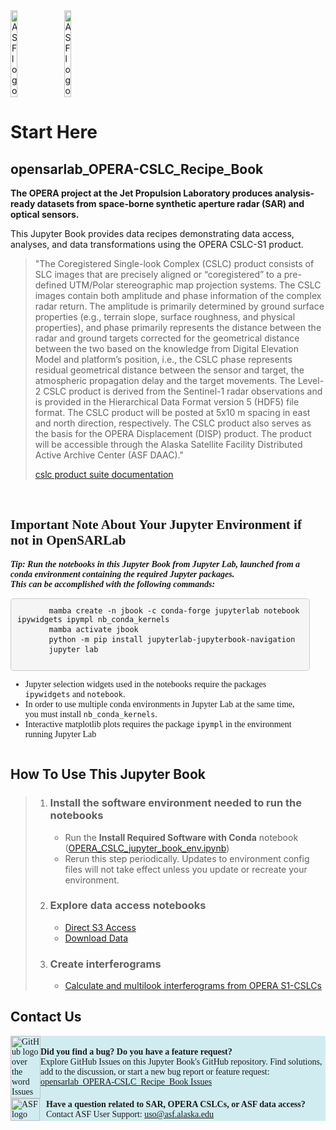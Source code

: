 <div style="display: flex; align-items: center;">
    <img src="https://opensarlab-docs.asf.alaska.edu/opensarlab-notebook-assets/logos/ASF_logo.svg" alt="ASF logo" style="width: 15%; margin-right: 10px;"/>
    <img src="https://asf.alaska.edu/wp-content/uploads/2023/10/OPERA-logo.png" alt="ASF logo" style="width: 15%;"/>
</div>


# Start Here

## opensarlab_OPERA-CSLC_Recipe_Book

**The OPERA project at the Jet Propulsion Laboratory produces analysis-ready datasets from space-borne synthetic aperture radar (SAR) and optical sensors.**

This Jupyter Book provides data recipes demonstrating data access, analyses, and data transformations using the OPERA CSLC-S1 product.

>"The Coregistered Single-look Complex (CSLC) product consists of SLC images that are precisely aligned or “coregistered” to a pre-defined UTM/Polar stereographic map projection systems. The CSLC images contain both amplitude and phase information of the complex radar return. The amplitude is primarily determined by ground surface properties (e.g., terrain slope, surface roughness, and physical properties), and phase primarily represents the distance between the radar and ground targets corrected for the geometrical distance between the two based on the knowledge from Digital Elevation Model and platform’s position, i.e., the CSLC phase represents residual geometrical distance between the sensor and target, the atmospheric propagation delay and the target movements. The Level-2 CSLC product is derived from the Sentinel-1 radar observations and is provided in the Hierarchical Data Format version 5 (HDF5) file format. The CSLC product will be posted at 5x10 m spacing in east and north direction, respectively. The CSLC product also serves as the basis for the OPERA Displacement (DISP) product. The product will be accessible through the Alaska Satellite Facility Distributed Active Archive Center (ASF DAAC)."
>
>[cslc product suite documentation](https://www.jpl.nasa.gov/go/opera/products/cslc-product-suite)


<br>

<div class="alert alert-success" style="display: flex; align-items: center; font-family: 'Times New Roman', Times, serif; background-color: 'rgba(200,0,0,0.2)'">
  <div style="width: 95%;">
    <h2><b>Important Note About Your Jupyter Environment if not in OpenSARLab</b></h2>
    <b><i>Tip: Run the notebooks in this Jupyter Book from Jupyter Lab, launched from a conda environment containing the required Jupyter packages. 
        <br/>
        This can be accomplished with the following commands:</i></b>
    <pre style="background-color: #f5f5f5; padding: 10px; border-radius: 5px; border: 1px solid #ccc; overflow: auto;">
      <code>mamba create -n jbook -c conda-forge jupyterlab notebook ipywidgets ipympl nb_conda_kernels</code>
      <code>mamba activate jbook</code>
      <code>python -m pip install jupyterlab-jupyterbook-navigation</code>
      <code>jupyter lab</code>
    </pre>
    <ul>
        <li>Jupyter selection widgets used in the notebooks require the packages <code>ipywidgets</code> and <code>notebook</code>.</li>
        <li>In order to use multiple conda environments in Jupyter Lab at the same time, you must install <code>nb_conda_kernels</code>.</li>
        <li>Interactive matplotlib plots requires the package <code>ipympl</code> in the environment running Jupyter Lab</li>
    </ul>
  </div>
</div>

## How To Use This Jupyter Book

>1. ### Install the software environment needed to run the notebooks
>
>    - Run the **Install Required Software with Conda** notebook ([OPERA_CSLC_jupyter_book_env.ipynb](software_environments/OPERA_CSLC_jupyter_book_env.ipynb))
>    - Rerun this step periodically. Updates to environment config files will not take effect unless you update or recreate your environment.
>
>1. ### Explore data access notebooks
>    - [Direct S3 Access](data_access/OPERA_S3_Access.ipynb)
>    - [Download Data](data_access/search_download_OPERA-CSLC-S1.ipynb)
>
>1. ### Create interferograms
>    - [Calculate and multilook interferograms from OPERA S1-CSLCs](insar_generation/ASF_OPERA_CSLC_2_IFG.ipynb)

## Contact Us

<div class="alert alert-info" style="display: flex; align-items: center; font-family: 'Times New Roman', Times, serif; background-color: #d1ecf1;">
  <div style="display: flex; align-items: center; width: 10%;">
    <a href="https://github.com/ASFOpenSARlab/opensarlab_OPERA-CSLC_Recipe_Book/issues">
      <img src="https://opensarlab-docs.asf.alaska.edu/opensarlab-notebook-assets/logos/github_issues.png" alt="GitHub logo over the word Issues" style="width: 100%;">
    </a>
  </div>
  <div style="width: 95%;">
    <b>Did you find a bug? Do you have a feature request?</b>
    <br/>
    Explore GitHub Issues on this Jupyter Book's GitHub repository. Find solutions, add to the discussion, or start a new bug report or feature request: <a href="https://github.com/ASFOpenSARlab/opensarlab_OPERA-CSLC_Recipe_Book/issues">opensarlab_OPERA-CSLC_Recipe_Book Issues</a>
  </div>
</div>

<div class="alert alert-info" style="display: flex; align-items: center; justify-content: space-between; font-family: 'Times New Roman', Times, serif; background-color: #d1ecf1;">
  <div style="display: flex; align-items: center; width: 10%; margin-right: 10px;">
    <a href="mailto:uso@asf.alaska.edu">
      <img src="https://opensarlab-docs.asf.alaska.edu/opensarlab-notebook-assets/logos/ASF_support_logo.png" alt="ASF logo" style="width: 100%">
    </a>
  </div>
  <div style="width: 95%;">
    <b>Have a question related to SAR, OPERA CSLCs, or ASF data access?</b>
    <br/>
    Contact ASF User Support: <a href="mailto:uso@asf.alaska.edu">uso@asf.alaska.edu</a>
  </div>
</div>


